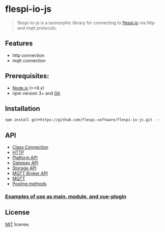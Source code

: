 # flespi-io-js

> flespi-io-js is a isomorphic library for connecting to [flespi.io](https://flespi.io) via http and mqtt protocols.

## Features
* http connection
* mqtt connection

## Prerequisites:

- [Node.js](https://nodejs.org/en/) (>=9.x)
- npm version 3+ and [Git](https://git-scm.com/).

## Installation
```sh
npm install git+https://github.com/flespi-software/flespi-io-js.git --save
```

## API
* [Class Connection](docs/connection.md)
* [HTTP](docs/http.md)
* [Platform API](docs/platformAPI.md)
* [Gateway API](docs/gatewayAPI.md)
* [Storage API](docs/storageAPI.md)
* [MQTT Broker API](docs/MQTTBrokerAPI.md)
* [MQTT](docs/MQTT.md)
* [Pooling methods](docs/pool.md)

### [Examples of use as main, module, and vue-plugin](docs/examples.md)

## License
[MIT](https://github.com/flespi-software/flespi-io-js/blob/master/LICENSE) license.
